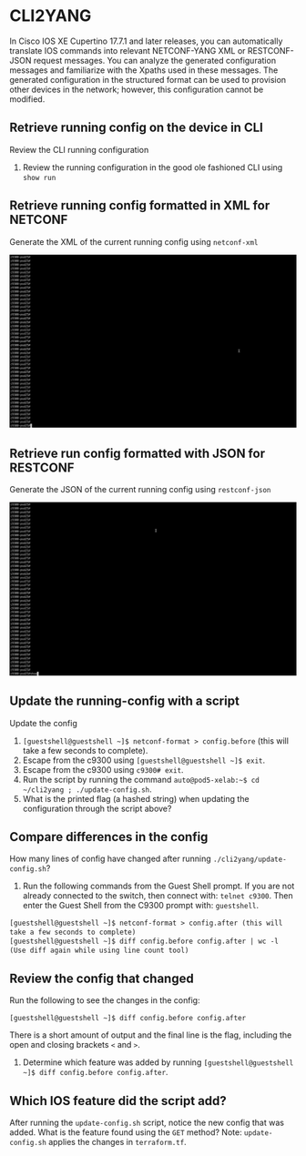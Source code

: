# CLI2YANG
In Cisco IOS XE Cupertino 17.7.1 and later releases, you can automatically translate IOS commands into relevant NETCONF-YANG XML or RESTCONF-JSON request messages. You can analyze the generated configuration messages and familiarize with the Xpaths used in these messages. The generated configuration in the structured format can be used to provision other devices in the network; however, this configuration cannot be modified.

## Retrieve running config on the device in CLI
Review the CLI running configuration

1. Review the running configuration in the good ole fashioned CLI using `show run`


## Retrieve running config formatted in XML for NETCONF
Generate the XML of the current running config using `netconf-xml`

![](./imgs/cli_to_xml.gif)


## Retrieve run config formatted with JSON for RESTCONF
Generate the JSON of the current running config using  `restconf-json`

![](./imgs/cli_to_json.gif)


## Update the running-config with a script
Update the config

1. `[guestshell@guestshell ~]$ netconf-format > config.before` (this will take a few seconds to complete).
2. Escape from the c9300 using `[guestshell@guestshell ~]$ exit`.
3. Escape from the c9300 using `c9300# exit`.
4. Run the script by running the command `auto@pod5-xelab:~$ cd ~/cli2yang ; ./update-config.sh`.
5. What is the printed flag (a hashed string) when updating the configuration through the script above?

## Compare differences in the config
How many lines of config have changed after running `./cli2yang/update-config.sh`?

1. Run the following commands from the Guest Shell prompt.
  If you are not already connected to the switch, then connect with: `telnet c9300`.
  Then enter the Guest Shell from the C9300 prompt with: `guestshell`.
  
  ```
  [guestshell@guestshell ~]$ netconf-format > config.after (this will take a few seconds to complete)
  [guestshell@guestshell ~]$ diff config.before config.after | wc -l  (Use diff again while using line count tool)
  ```

## Review the config that changed
Run the following to see the changes in the config:
```
[guestshell@guestshell ~]$ diff config.before config.after
```
There is a short amount of output and the final line is the flag, including the open and closing brackets `<` and `>`.

1. Determine which feature was added by running `[guestshell@guestshell ~]$ diff config.before config.after`.

## Which IOS feature did the script add?
After running the `update-config.sh` script, notice the new config that was added. What is the feature found using 
the `GET` method? Note: `update-config.sh` applies the changes in `terraform.tf`.